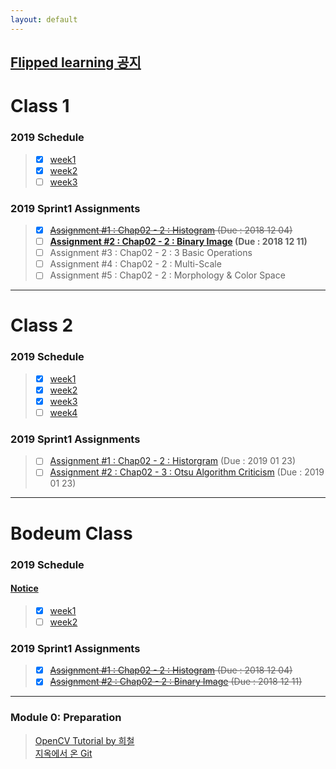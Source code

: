 ```yaml
---
layout: default
---
```



## [Flipped learning 공지](./docs/admin.html)



# Class 1
### 2019 Schedule
>- [x] [week1](./docs/sprint1/week1.html)
>- [x] [week2](./docs/sprint1/week2.html)
>- [ ] [week3](./docs/sprint1/week3.html)

### 2019 Sprint1 Assignments  
>- [x] ~~[Assignment #1 : Chap02 - 2 : Histogram](./docs/assignments/assignment1.html) (Due : 2018 12 04)~~
>- [ ] **[Assignment #2 : Chap02 - 2 : Binary Image](./docs/assignments/assignment2.html) (Due : 2018 12 11)**
>- [ ] Assignment #3 : Chap02 - 2 : 3 Basic Operations
>- [ ] Assignment #4 : Chap02 - 2 : Multi-Scale
>- [ ] Assignment #5 : Chap02 - 2 : Morphology & Color Space

---

# Class 2
### 2019 Schedule
>- [x] [week1](./docs/class2/week1.html)
>- [x] [week2](./docs/class2/week2.html)
>- [x] [week3](./docs/class2/week3.html)
>- [ ] [week4](./docs/class2/week4.html)

### 2019 Sprint1 Assignments  
>- [ ] [Assignment #1 : Chap02 - 2 : Historgram](./docs/class2_assignments/assignment1.html) (Due : 2019 01 23)
>- [ ] [Assignment #2 : Chap02 - 3 : Otsu Algorithm Criticism](./docs/class2_assignments/assignment2.html) (Due : 2019 01 23)  

---
# Bodeum Class
### 2019 Schedule
#### [Notice](./docs/Bodeum/notice.html)
>- [x] [week1](./docs/Bodeum/week1.html)
>- [ ] [week2](./docs/Bodeum/week2.html)


### 2019 Sprint1 Assignments 
>- [x] ~~[Assignment #1 : Chap02 - 2 : Histogram](./docs/assignments/assignment1.html) (Due : 2018 12 04)~~
>- [x] ~~[Assignment #2 : Chap02 - 2 : Binary Image](./docs/assignments/assignment2.html) (Due : 2018 12 11)~~


---


### Module 0: Preparation
>[OpenCV Tutorial by 희철](https://docs.google.com/presentation/d/1Uv1geoOMUp7PI4ReuiN8SLE4I6BZglN1viCBqW3DB8Y/edit)  
>[지옥에서 온 Git](https://opentutorials.org/course/2708)  
